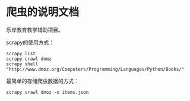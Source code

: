 # 爬虫的说明文档

乐岸教育教学辅助项目。

scrapy的使用方式：

    scrapy list
    scrapy crawl domz
    scrapy shell "http://www.dmoz.org/Computers/Programming/Languages/Python/Books/"

最简单的存储爬虫数据的方式：

    scrapy crawl dmoz -o items.json
